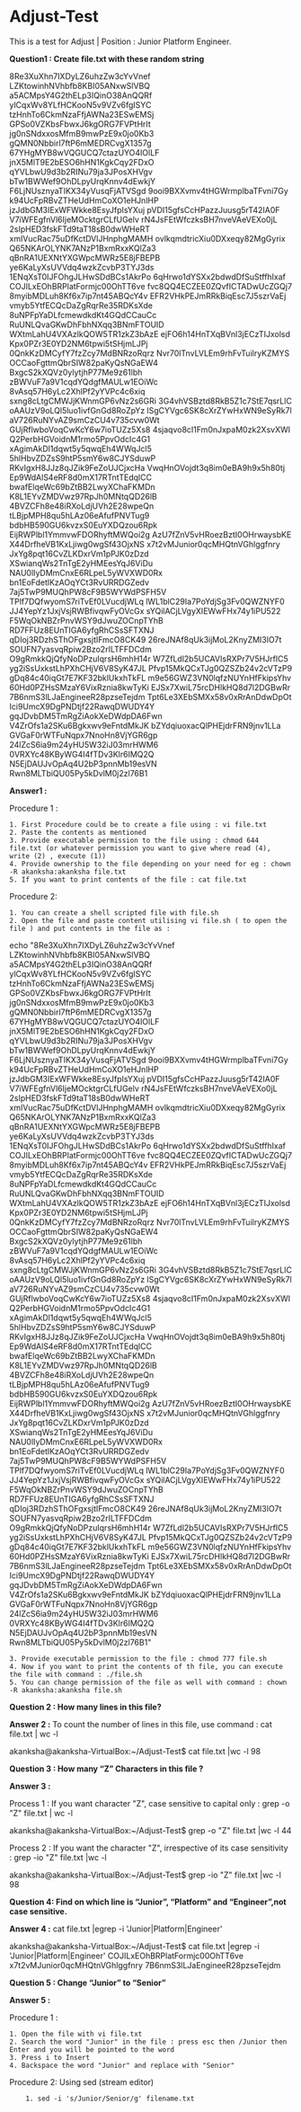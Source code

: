 # Adjust-Test

This is a test for Adjust | Position : Junior Platform Engineer.

**Question1 : Create file.txt with these random string**

8Re3XuXhn7IXDyLZ6uhzZw3cYvVnef
LZKtowinhNVhbfb8KBI05ANxwSlVBQ
a5ACMpsY4G2thELp3IQinO38AnQQRf
ylCqxWv8YLfHCKooN5v9VZv6fgISYC
tzHnhTo6CkmNzaFfjAWNa23ESwEMSj
GPSo0VZKbsFbwxJ6kgORG7FVPtHrIt
jg0nSNdxxosMfmB9mwPzE9x0jo0Kb3
gQMN0Nbbirl7ftP6mMEDRCvgX1357g
67YHgMYB8wVQGUCQ7ctazUYO4IOlLF
jnX5MlT9E2bESO6hHN1KgkCqy2FDxO
qYVLbwU9d3b2RINu79ja3JPosXHVgv
bTw1BWWef9OhDLpyUrqKnnv4dEwkjY
F6LjNUsznyaTIKX34yVusqFjATVSgd
9ooi9BXXvmv4tHGWrmplbaTFvni7Gy
k94UcFpRBvZTHeUdHmCoXO1eHJnlHP
jzJdbGM3IExWFWkke8EsyJfpIsYXuj
pVDI15gfsCcHPazzJuusg5rT42IA0F
V7iWFEgfnVl6IjeMOcktgrCLfUGelv
rN4JsFEtWfczksBH7nveVAeVEXo0jL
2sIpHED3fskFTd9taT18sB0dwWHeRT
xmIVucRac75uDfKctDVlJHnphgMAMH
ovlkqmdtricXiu0DXxeqy82MgGyrix
Q65NKArOLYNK7ANzP1BxmRxxKQlZa3
qBnRA1UEXNtYXGWpcMWRz5E8jFBEPB
ye6KaLyXsUVVdq4wzkZcvbP3TYJ3ds
1ENqXsT0IJFOhgJLHwSDdBCs1AkrPo
6qHrwo1dYSXx2bdwdDfSuStffhIxaf
COJILxEOhBRPlatFormjc00OhTT6ve
fvc8QQ4ECZEE0ZQvfICTADwUcZGQj7
8myibMDLuh8Kf6x7ip7nt45ABQcY4v
EFR2VHkPEJmRRkBiqEsc7J5szrVaEj
vmyb5YtfECQcDaZgRqrRe35RDKsXde
8uNPFpYaDLfcmewdkdKt4GQdCCauCc
RuUNLQvaGKwDhFbhNXqq3BNmFTOUID
WXtmLahU4VXAzlkQOW5TR1zkZ3bAzE
ejFO6h14HnTXqBVnl3jECzTIJxolsd
Kpx0PZr3E0YD2NM6tpwi5tSHjmLJPj
0QnkKzDMCyfY7fzZcy7MdBNRzoRqrz
Nvr70lTnvLVLEm9rhFvTuilryKZMYS
OCCaoFgttmQbrSIW82paKyQsNGaEW4
BxgcS2kXQVz0ylytjhP77Me9z61lbh
zBWVuF7a9V1cqdYQdgfMAULw1EOiWc
8vAsq57H6yLc2XhlPf2yYVPc4c6xiq
sxng8cLtgCMWJjKWnmGP6vNz2s6GRi
3G4vhVSBztd8RkB5Z1c7StE7qsrLlC
oAAUzV9oLQl5luo1ivfGnGd8RoZpYz
lSgCYVgc6SK8cXrZYwHxWN9eSyRk7l
aV726RuNYvAZ9smCzCU4v735cvw0Wt
GUjRflwboVoqCwKcY6w7ioTUZz5Xs8
4sjaqvo8cI1Fm0nJxpaM0zk2XsvXWI
Q2PerbHGVoidnM1rmo5PpvOdcIc4G1
xAgimAkDl1dqwt5y5qwqEh4WWqJcl5
5hlHbvZDZsS9htP5smY6w8CJYSduwP
RKvIgxH8JJz8qJZik9FeZoUJCjxcHa
VwqHnOVojdt3q8im0eBA9h9x5h80tj
Ep9WdAlS4eRF8d0mX17RTntTEdqlCC
bwafElqeWc69bZtBB2LwyXChaFKMDn
K8L1EYvZMDVwz97RpJh0MNtqQD26lB
4BVZCFh8e48iRXoLdjUVh2E28wpeQn
tLBjpMPH8qu5hLAz06eAfufPNVTug9
bdbHB590GU6kvzxS0EuYXDQzou6Rpk
EijRWPlbl1YmmvwFDORhyftMWQoi2g
AzU7fZnV5vHRoezBztI0OHrwaysbKE
X44DrfheVB1KxLjiwg0wgSf43OjxNS
x7t2vMJunior0qcMHQtnVGhlggfnry
JxYg8pqt16CvZLKDxrVm1pPJK0zDzd
XSwianqWs2TnTgE2yHMEesYqJ6ViDu
NAU0lIyDMmCnxE6RLpeL5yWVXWD0Rx
bn1EoFdetlKzAOqYCt3RvURRDGZedv
7aj5TwP9MUQhPW8cF9B5WYWdPSFH5V
TPlf7DQfwyomS7riTvEf0LVucdjWLq
lWL1blC29Ia7PoYdjSg3Fv0QWZNYF0
JJ4YepYz1JxjVsjRWBfivqwFyOVcGx
sYQilACjLVgyXIEWwFHx74y1iPU522
F5WqOkNBZrPnvWSY9dJwuZOCnpTYhB
RD7FFUz8EUnTIGA6yfgRhCSsSFTXNJ
qDIoj3RDzhSThOFgxsjtIFmcO8CK49
26reJNAf8qUk3ijMoL2KnyZMI3lO7t
SOUFN7yasvqRpiw2Bzo2rILTFFDCdm
O9gRmkkQjQfyNoDPzuIqrsH6mhH14r
W7ZfLdl2b5UCAVIsRXPr7V5HJrfIC5
yg2iSsUxkstLhPXhCHjV6V8SyK47JL
Pfvp15MkQCxTJg0QZSZb24v2cVTzP9
gDq84c40iqGt7E7KF32bklUkxhTkFL
m9e56GWZ3VN0lqfzNUYnHfFkipsYhv
60Hd0PZHsSMzaY6VixRznia8kwTyKi
EJSx7XwiL75rcDHlkHQ8d7l2DGBwRr
7B6nmS3lLJaEngineeR28pzseTejdm
Tpt6Le3XEbSMXx58v0xRrAnDdwDpOt
Ici9UmcX9DgPNDtjf22RawqDWUDY4Y
gqJDvbDM5TmRgZiAokXeDWdpDA6Fwn
V4ZrOfs1a2SKu6Bgkxwv9eFntdMkJK
bZYdqiuoxacQlPHEjdrFRN9jnv1LLa
GVGaF0rWTFuNqpx7NnoHn8VjYGR6gp
24lZcS6ia9m24yHU5W32iJ03mrHWM6
0VRXYc48KByWG4I4fTDv3Klr6IMQ2Q
N5EjDAUJvOpAq4U2bP3pnnMb19esVN
Rwn8MLTbiQU05Py5kDvlM0j2zl76B1

**Answer1 :**

Procedure 1 :

	1. First Procedure could be to create a file using : vi file.txt
	2. Paste the contents as mentioned
	3. Provide executable permission to the file using : chmod 644 file.txt (or whatever permission you want to give where read (4), write (2) , execute (1))
	4. Provide ownership to the file depending on your need for eg : chown -R akanksha:akanksha file.txt
	5. If you want to print contents of the file : cat file.txt

Procedure 2:

	1. You can create a shell scripted file with file.sh
	2. Open the file and paste content utilising vi file.sh ( to open the file ) and put contents in the file as : 
echo "8Re3XuXhn7IXDyLZ6uhzZw3cYvVnef
LZKtowinhNVhbfb8KBI05ANxwSlVBQ
a5ACMpsY4G2thELp3IQinO38AnQQRf
ylCqxWv8YLfHCKooN5v9VZv6fgISYC
tzHnhTo6CkmNzaFfjAWNa23ESwEMSj
GPSo0VZKbsFbwxJ6kgORG7FVPtHrIt
jg0nSNdxxosMfmB9mwPzE9x0jo0Kb3
gQMN0Nbbirl7ftP6mMEDRCvgX1357g
67YHgMYB8wVQGUCQ7ctazUYO4IOlLF
jnX5MlT9E2bESO6hHN1KgkCqy2FDxO
qYVLbwU9d3b2RINu79ja3JPosXHVgv
bTw1BWWef9OhDLpyUrqKnnv4dEwkjY
F6LjNUsznyaTIKX34yVusqFjATVSgd
9ooi9BXXvmv4tHGWrmplbaTFvni7Gy
k94UcFpRBvZTHeUdHmCoXO1eHJnlHP
jzJdbGM3IExWFWkke8EsyJfpIsYXuj
pVDI15gfsCcHPazzJuusg5rT42IA0F
V7iWFEgfnVl6IjeMOcktgrCLfUGelv
rN4JsFEtWfczksBH7nveVAeVEXo0jL
2sIpHED3fskFTd9taT18sB0dwWHeRT
xmIVucRac75uDfKctDVlJHnphgMAMH
ovlkqmdtricXiu0DXxeqy82MgGyrix
Q65NKArOLYNK7ANzP1BxmRxxKQlZa3
qBnRA1UEXNtYXGWpcMWRz5E8jFBEPB
ye6KaLyXsUVVdq4wzkZcvbP3TYJ3ds
1ENqXsT0IJFOhgJLHwSDdBCs1AkrPo
6qHrwo1dYSXx2bdwdDfSuStffhIxaf
COJILxEOhBRPlatFormjc00OhTT6ve
fvc8QQ4ECZEE0ZQvfICTADwUcZGQj7
8myibMDLuh8Kf6x7ip7nt45ABQcY4v
EFR2VHkPEJmRRkBiqEsc7J5szrVaEj
vmyb5YtfECQcDaZgRqrRe35RDKsXde
8uNPFpYaDLfcmewdkdKt4GQdCCauCc
RuUNLQvaGKwDhFbhNXqq3BNmFTOUID
WXtmLahU4VXAzlkQOW5TR1zkZ3bAzE
ejFO6h14HnTXqBVnl3jECzTIJxolsd
Kpx0PZr3E0YD2NM6tpwi5tSHjmLJPj
0QnkKzDMCyfY7fzZcy7MdBNRzoRqrz
Nvr70lTnvLVLEm9rhFvTuilryKZMYS
OCCaoFgttmQbrSIW82paKyQsNGaEW4
BxgcS2kXQVz0ylytjhP77Me9z61lbh
zBWVuF7a9V1cqdYQdgfMAULw1EOiWc
8vAsq57H6yLc2XhlPf2yYVPc4c6xiq
sxng8cLtgCMWJjKWnmGP6vNz2s6GRi
3G4vhVSBztd8RkB5Z1c7StE7qsrLlC
oAAUzV9oLQl5luo1ivfGnGd8RoZpYz
lSgCYVgc6SK8cXrZYwHxWN9eSyRk7l
aV726RuNYvAZ9smCzCU4v735cvw0Wt
GUjRflwboVoqCwKcY6w7ioTUZz5Xs8
4sjaqvo8cI1Fm0nJxpaM0zk2XsvXWI
Q2PerbHGVoidnM1rmo5PpvOdcIc4G1
xAgimAkDl1dqwt5y5qwqEh4WWqJcl5
5hlHbvZDZsS9htP5smY6w8CJYSduwP
RKvIgxH8JJz8qJZik9FeZoUJCjxcHa
VwqHnOVojdt3q8im0eBA9h9x5h80tj
Ep9WdAlS4eRF8d0mX17RTntTEdqlCC
bwafElqeWc69bZtBB2LwyXChaFKMDn
K8L1EYvZMDVwz97RpJh0MNtqQD26lB
4BVZCFh8e48iRXoLdjUVh2E28wpeQn
tLBjpMPH8qu5hLAz06eAfufPNVTug9
bdbHB590GU6kvzxS0EuYXDQzou6Rpk
EijRWPlbl1YmmvwFDORhyftMWQoi2g
AzU7fZnV5vHRoezBztI0OHrwaysbKE
X44DrfheVB1KxLjiwg0wgSf43OjxNS
x7t2vMJunior0qcMHQtnVGhlggfnry
JxYg8pqt16CvZLKDxrVm1pPJK0zDzd
XSwianqWs2TnTgE2yHMEesYqJ6ViDu
NAU0lIyDMmCnxE6RLpeL5yWVXWD0Rx
bn1EoFdetlKzAOqYCt3RvURRDGZedv
7aj5TwP9MUQhPW8cF9B5WYWdPSFH5V
TPlf7DQfwyomS7riTvEf0LVucdjWLq
lWL1blC29Ia7PoYdjSg3Fv0QWZNYF0
JJ4YepYz1JxjVsjRWBfivqwFyOVcGx
sYQilACjLVgyXIEWwFHx74y1iPU522
F5WqOkNBZrPnvWSY9dJwuZOCnpTYhB
RD7FFUz8EUnTIGA6yfgRhCSsSFTXNJ
qDIoj3RDzhSThOFgxsjtIFmcO8CK49
26reJNAf8qUk3ijMoL2KnyZMI3lO7t
SOUFN7yasvqRpiw2Bzo2rILTFFDCdm
O9gRmkkQjQfyNoDPzuIqrsH6mhH14r
W7ZfLdl2b5UCAVIsRXPr7V5HJrfIC5
yg2iSsUxkstLhPXhCHjV6V8SyK47JL
Pfvp15MkQCxTJg0QZSZb24v2cVTzP9
gDq84c40iqGt7E7KF32bklUkxhTkFL
m9e56GWZ3VN0lqfzNUYnHfFkipsYhv
60Hd0PZHsSMzaY6VixRznia8kwTyKi
EJSx7XwiL75rcDHlkHQ8d7l2DGBwRr
7B6nmS3lLJaEngineeR28pzseTejdm
Tpt6Le3XEbSMXx58v0xRrAnDdwDpOt
Ici9UmcX9DgPNDtjf22RawqDWUDY4Y
gqJDvbDM5TmRgZiAokXeDWdpDA6Fwn
V4ZrOfs1a2SKu6Bgkxwv9eFntdMkJK
bZYdqiuoxacQlPHEjdrFRN9jnv1LLa
GVGaF0rWTFuNqpx7NnoHn8VjYGR6gp
24lZcS6ia9m24yHU5W32iJ03mrHWM6
0VRXYc48KByWG4I4fTDv3Klr6IMQ2Q
N5EjDAUJvOpAq4U2bP3pnnMb19esVN
Rwn8MLTbiQU05Py5kDvlM0j2zl76B1"

	3. Provide executable permission to the file : chmod 777 file.sh
	4. Now if you want to print the contents of th file, you can execute the file with command : ./file.sh
	5. You can change permission of the file as well with command : chown -R akanksha:akanksha file.sh
 
**Question 2 : How many lines in this file?**

**Answer 2 :** To count the number of lines in this file, use command : cat file.txt | wc -l

akanksha@akanksha-VirtualBox:~/Adjust-Test$ cat file.txt |wc -l
98

**Question 3 : How many “Z” Characters in this file ?**

**Answer 3 :**

Process 1 : If you want character "Z", case sensitive to capital only : grep -o "Z" file.txt | wc -l

akanksha@akanksha-VirtualBox:~/Adjust-Test$ grep -o "Z" file.txt |wc -l
44

Process 2 : If you want the character "Z", irrespective of its case sensitivity : grep -io "Z" file.txt |wc -l

akanksha@akanksha-VirtualBox:~/Adjust-Test$ grep -io "Z" file.txt |wc -l
98

**Question 4: Find on which line is “Junior”, “Platform” and “Engineer”,not case sensitive.**

**Answer 4 :** cat file.txt |egrep -i 'Junior|Platform|Engineer'

akanksha@akanksha-VirtualBox:~/Adjust-Test$ cat file.txt |egrep -i 'Junior|Platform|Engineer'
COJILxEOhBRPlatFormjc00OhTT6ve
x7t2vMJunior0qcMHQtnVGhlggfnry
7B6nmS3lLJaEngineeR28pzseTejdm

**Question 5 : Change “Junior” to “Senior”**

**Answer 5 :**

Procedure 1 :

	1. Open the file with vi file.txt
	2. Search the word "Junior" in the file : press esc then /Junior then Enter and you will be pointed to the word
	3. Press i to Insert
	4. Backspace the word "Junior" and replace with "Senior"
 
Procedure 2: Using sed (stream editor)

		1. sed -i 's/Junior/Senior/g' filename.txt
